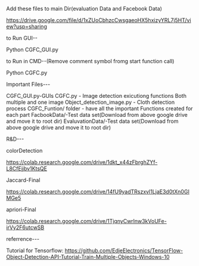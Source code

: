 
Add these files to main Dir(evaluation Data and Facebook Data)

https://drive.google.com/file/d/1xZUoCbhzcCwsgaeoHX5hxizyYRL7j5HT/view?usp=sharing


to Run GUI--

Python CGFC_GUI.py


to Run in CMD--(Remove comment symbol fromg start function call)

Python CGFC.py


Important Files---

CGFC_GUI.py-GUIs
CGFC.py - Image detection exicutiong functions Both multiple and one image
Object_detection_image.py - Cloth detection process
CGFC_Funtion/ folder - have all the important Functions created for each part
FacbookData/-Test data set(Download from above google drive and move it to root dir)
EvaluvationData/-Test data set(Download from above google drive and move it to root dir)


R&D---

colorDetection 

https://colab.research.google.com/drive/1dkt_x44zFbrghZYf-L8CfEjjbv1KtsQE


Jaccard-Final 

https://colab.research.google.com/drive/14fU9yadTRszxvl1LjaE3d0tXn0GIMGe5


apriori-Final

https://colab.research.google.com/drive/1TjqnyCwrlnw3kVoUFe-irVy2F6utcwSB





referrence---

Tutorial for Tensorflow:
https://github.com/EdjeElectronics/TensorFlow-Object-Detection-API-Tutorial-Train-Multiple-Objects-Windows-10

